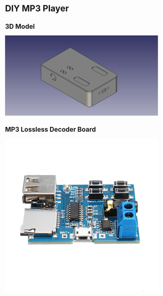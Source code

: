 # DIY MP3 Player

## 3D Model

![DIY MP3 Player](https://github.com/Nanich87/diy-mp3-player/blob/main/3d-model.png "DIY MP3 Player")

## MP3 Lossless Decoder Board

![MP3 Lossless Decoder Board](https://github.com/Nanich87/diy-mp3-player/blob/main/mp3-lossless-decoder-board.jpg "MP3 Lossless Decoder Board")
